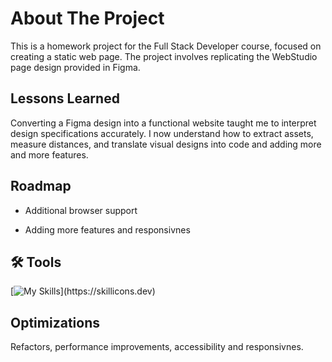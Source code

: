 # About The Project

This is a homework project for the Full Stack Developer course, focused on creating a static web page. The project involves replicating the WebStudio page design provided in Figma.

## Lessons Learned

Converting a Figma design into a functional website taught me to interpret design specifications accurately. I now understand how to extract assets, measure distances, and translate visual designs into code and adding more and more features.


## Roadmap

- Additional browser support

- Adding more features and responsivnes


## 🛠 Tools 
[![My Skills](https://skillicons.dev/icons?i=js,html,css,)](https://skillicons.dev)


## Optimizations

Refactors, performance improvements, accessibility and responsivnes.
